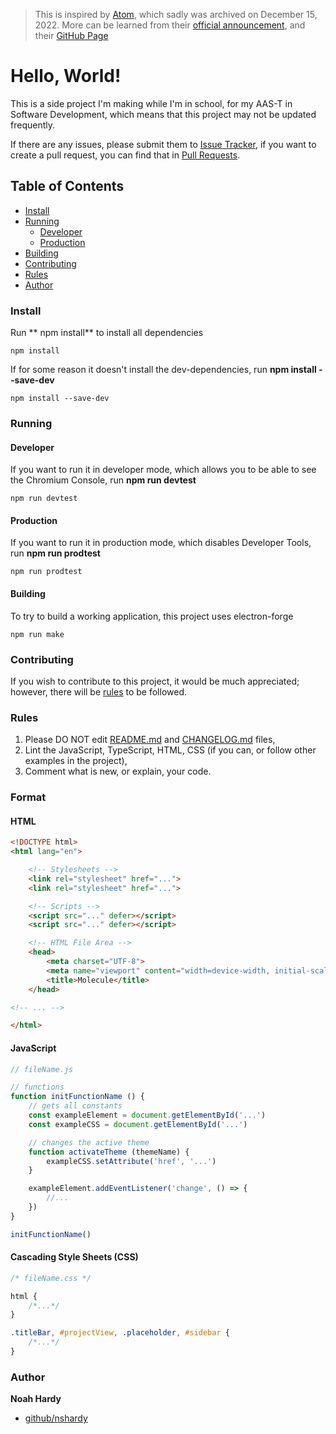> This is inspired by [Atom](https://atom.io), which sadly was archived on December 15, 2022. More can be learned from their [official announcement](https://github.blog/2022-06-08-sunsetting-atom/), and their [GitHub Page](https://github.com/atom/atom)


# Hello, World!

This is a side project I'm making while I'm in school, for my AAS-T in Software Development, which means that this project may not be updated frequently.

If there are any issues, please submit them to [Issue Tracker](https://github.com/nshardy/Molecule/issues), if you want to create a pull request, you can find that in [Pull Requests](https://github.com/nshardy/Molecule/pulls).


## Table of Contents
- [Install](#install)
- [Running](#running)
    - [Developer](#developer)
    - [Production](#production)
- [Building](#building)
- [Contributing](#contributing)
- [Rules](#rules)
- [Author](#author)



### Install
Run ** npm install** to install all dependencies
```terminal
npm install
```

If for some reason it doesn't install the dev-dependencies, run **npm install --save-dev**
```terminal
npm install --save-dev
```


### Running
#### Developer
If you want to run it in developer mode, which allows you to be able to see the Chromium Console, run **npm run devtest**
```terminal
npm run devtest
```

#### Production
If you want to run it in production mode, which disables Developer Tools, run **npm run prodtest**
```terminal
npm run prodtest
```


#### Building
To try to build a working application, this project uses electron-forge
```terminal
npm run make
```


### Contributing
If you wish to contribute to this project, it would be much appreciated; however, there will be [rules](#rules) to be followed. 


### Rules
1. Please DO NOT edit [README.md](README.md) and [CHANGELOG.md](CHANGELOG.md) files,
2. Lint the JavaScript, TypeScript, HTML, CSS (if you can, or follow other examples in the project),
3. Comment what is new, or explain, your code.


### Format
#### HTML
```html
<!DOCTYPE html>
<html lang="en">

	<!-- Stylesheets -->
	<link rel="stylesheet" href="...">
	<link rel="stylesheet" href="...">

	<!-- Scripts -->
	<script src="..." defer></script>
	<script src="..." defer></script>

	<!-- HTML File Area -->
	<head>
		<meta charset="UTF-8">
		<meta name="viewport" content="width=device-width, initial-scale=1.0">
		<title>Molecule</title>
	</head>

<!-- ... -->

</html>
```

#### JavaScript
```javascript
// fileName.js

// functions
function initFunctionName () {
	// gets all constants
	const exampleElement = document.getElementById('...')
	const exampleCSS = document.getElementById('...')

	// changes the active theme
	function activateTheme (themeName) {
		exampleCSS.setAttribute('href', '...')
	}

	exampleElement.addEventListener('change', () => {
		//...
	})
}

initFunctionName()
```

#### Cascading Style Sheets (CSS)
```css
/* fileName.css */

html {
	/*...*/
}

.titleBar, #projectView, .placeholder, #sidebar {
	/*...*/
}
```


### Author
**Noah Hardy**
+ [github/nshardy](https://github.com/nshardy)



[electron]: https://www.electronjs.org/
[electron-reloader]: https://github.com/sindresorhus/electron-reloader
[electron-squirrel-startup]: https://github.com/mongodb-js/electron-squirrel-startup
[@electron-forge/cli]: https://www.npmjs.com/package/@electron-forge/cli
[@electron-forge/maker-deb]: https://www.npmjs.com/package/@electron-forge/maker-deb
[@electron-forge/maker-rpm]: https://www.npmjs.com/package/@electron-forge/maker-rpm
[@electron-forge/maker-squirrel]: https://www.npmjs.com/package/@electron-forge/maker-squirrel
[@electron-forge/maker-zip]: https://www.npmjs.com/package/@electron-forge/maker-rpm